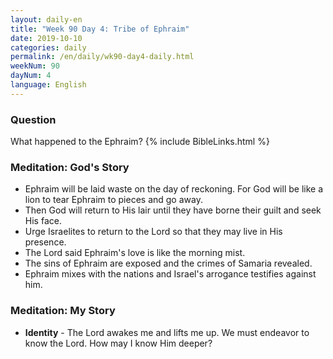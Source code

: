 ```yaml
---
layout: daily-en
title: "Week 90 Day 4: Tribe of Ephraim"
date: 2019-10-10 
categories: daily
permalink: /en/daily/wk90-day4-daily.html
weekNum: 90
dayNum: 4
language: English
---
```

### Question     
What happened to the Ephraim?
{% include BibleLinks.html %} 
### Meditation: God's Story   
+ Ephraim will be laid waste on the day of reckoning. For God will be like a lion to tear Ephraim to pieces and go away. 
+ Then God will return to His lair until they have borne their guilt and seek His face. 
+ Urge Israelites to return to the Lord so that they may live in His presence. 
+ The Lord said Ephraim's love is like the morning mist. 
+ The sins of Ephraim are exposed and the crimes of Samaria revealed. 
+ Ephraim mixes with the nations and Israel's arrogance testifies against him. 
### Meditation: My Story   
+ **Identity** - The Lord awakes me and lifts me up. We must endeavor to know the Lord. How may I know Him deeper? 
